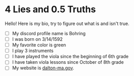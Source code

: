 # 4 Lies and 0.5 Truths

Hello! Here is my bio, try to figure out what is and isn't true.

- [ ] My discord profile name is Bohring
- [ ] I was born on 3/14/1592
- [ ] My favorite color is green
- [ ] I play 3 instruments
- [ ] I have played the viola since the beginning of 6th grade
- [ ] I have taken viola lessons since October of 8th grade
- [ ] My website is [dalton-ma.gov](https://dalton-ma.gov). 
